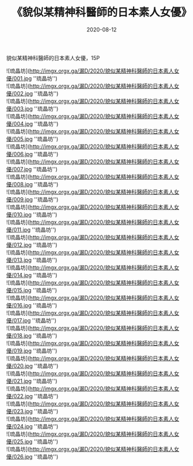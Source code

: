 ﻿---
layout: post
title:  《貌似某精神科醫師的日本素人女優》
date:   2020-08-12
img: imgx.orgx.ga/漏D/2020/貌似某精神科醫師的日本素人女優/000.jpg
categories: [美女, 性感, 泳衣]
---

貌似某精神科醫師的日本素人女優，15P

![琉晶坊](http://imgx.orgx.ga/漏D/2020/貌似某精神科醫師的日本素人女優/001.jpg ''琉晶坊'') <br>
![琉晶坊](http://imgx.orgx.ga/漏D/2020/貌似某精神科醫師的日本素人女優/002.jpg ''琉晶坊'') <br>
![琉晶坊](http://imgx.orgx.ga/漏D/2020/貌似某精神科醫師的日本素人女優/003.jpg ''琉晶坊'') <br>
![琉晶坊](http://imgx.orgx.ga/漏D/2020/貌似某精神科醫師的日本素人女優/004.jpg ''琉晶坊'') <br>
![琉晶坊](http://imgx.orgx.ga/漏D/2020/貌似某精神科醫師的日本素人女優/005.jpg ''琉晶坊'') <br>
![琉晶坊](http://imgx.orgx.ga/漏D/2020/貌似某精神科醫師的日本素人女優/006.jpg ''琉晶坊'') <br>
![琉晶坊](http://imgx.orgx.ga/漏D/2020/貌似某精神科醫師的日本素人女優/007.jpg ''琉晶坊'') <br>
![琉晶坊](http://imgx.orgx.ga/漏D/2020/貌似某精神科醫師的日本素人女優/008.jpg ''琉晶坊'') <br>
![琉晶坊](http://imgx.orgx.ga/漏D/2020/貌似某精神科醫師的日本素人女優/009.jpg ''琉晶坊'') <br>
![琉晶坊](http://imgx.orgx.ga/漏D/2020/貌似某精神科醫師的日本素人女優/010.jpg ''琉晶坊'') <br>
![琉晶坊](http://imgx.orgx.ga/漏D/2020/貌似某精神科醫師的日本素人女優/011.jpg ''琉晶坊'') <br>
![琉晶坊](http://imgx.orgx.ga/漏D/2020/貌似某精神科醫師的日本素人女優/012.jpg ''琉晶坊'') <br>
![琉晶坊](http://imgx.orgx.ga/漏D/2020/貌似某精神科醫師的日本素人女優/013.jpg ''琉晶坊'') <br>
![琉晶坊](http://imgx.orgx.ga/漏D/2020/貌似某精神科醫師的日本素人女優/014.jpg ''琉晶坊'') <br>
![琉晶坊](http://imgx.orgx.ga/漏D/2020/貌似某精神科醫師的日本素人女優/015.jpg ''琉晶坊'') <br>
![琉晶坊](http://imgx.orgx.ga/漏D/2020/貌似某精神科醫師的日本素人女優/016.jpg ''琉晶坊'') <br>
![琉晶坊](http://imgx.orgx.ga/漏D/2020/貌似某精神科醫師的日本素人女優/017.jpg ''琉晶坊'') <br>
![琉晶坊](http://imgx.orgx.ga/漏D/2020/貌似某精神科醫師的日本素人女優/018.jpg ''琉晶坊'') <br>
![琉晶坊](http://imgx.orgx.ga/漏D/2020/貌似某精神科醫師的日本素人女優/019.jpg ''琉晶坊'') <br>
![琉晶坊](http://imgx.orgx.ga/漏D/2020/貌似某精神科醫師的日本素人女優/020.jpg ''琉晶坊'') <br>
![琉晶坊](http://imgx.orgx.ga/漏D/2020/貌似某精神科醫師的日本素人女優/021.jpg ''琉晶坊'') <br>
![琉晶坊](http://imgx.orgx.ga/漏D/2020/貌似某精神科醫師的日本素人女優/022.jpg ''琉晶坊'') <br>
![琉晶坊](http://imgx.orgx.ga/漏D/2020/貌似某精神科醫師的日本素人女優/023.jpg ''琉晶坊'') <br>
![琉晶坊](http://imgx.orgx.ga/漏D/2020/貌似某精神科醫師的日本素人女優/024.jpg ''琉晶坊'') <br>
![琉晶坊](http://imgx.orgx.ga/漏D/2020/貌似某精神科醫師的日本素人女優/025.jpg ''琉晶坊'') <br>
![琉晶坊](http://imgx.orgx.ga/漏D/2020/貌似某精神科醫師的日本素人女優/026.jpg ''琉晶坊'') <br>

